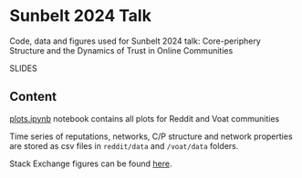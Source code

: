 # Sunbelt 2024 Talk

Code, data and figures used for Sunbelt 2024 talk: Core-periphery Structure and the Dynamics of Trust in Online Communities

SLIDES

## Content

[plots.ipynb](plots.ipynb) notebook contains all plots for Reddit and Voat communities

Time series of reputations, networks, C/P structure and network properties are stored as csv files in `reddit/data` and `/voat/data` folders.

Stack Exchange figures can be found [here](https://github.com/ana-vranic/Stack-Exchange-communities/blob/main/Figures-R2.ipynb).
